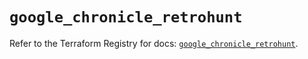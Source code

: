 # `google_chronicle_retrohunt`

Refer to the Terraform Registry for docs: [`google_chronicle_retrohunt`](https://registry.terraform.io/providers/hashicorp/google/6.43.0/docs/resources/chronicle_retrohunt).
